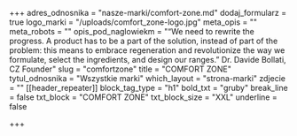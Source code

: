 +++
adres_odnosnika = "nasze-marki/comfort-zone.md"
dodaj_formularz = true
logo_marki = "/uploads/comfort_zone-logo.jpg"
meta_opis = ""
meta_robots = ""
opis_pod_naglowiekm = "“We need to rewrite the progress. A product has to be a part of the solution, instead of part of the problem: this means to embrace regeneration and revolutionize the way we formulate, select the ingredients, and design our ranges.” Dr. Davide Bollati, CZ Founder"
slug = "comfortzone"
title = "COMFORT ZONE"
tytul_odnosnika = "Wszystkie marki"
which_layout = "strona-marki"
zdjecie = ""
[[header_repeater]]
block_tag_type = "h1"
bold_txt = "gruby"
break_line = false
txt_block = "COMFORT ZONE"
txt_block_size = "XXL"
underline = false

+++

